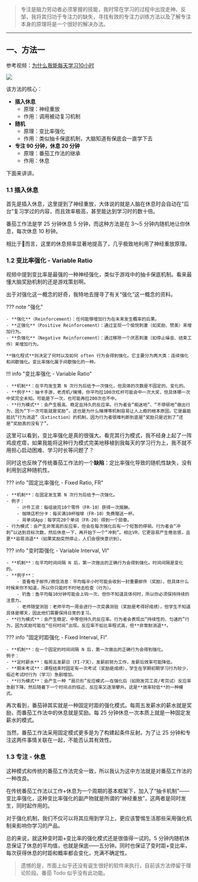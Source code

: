 > 专注是脑力劳动者必须掌握的技能，我时常在学习的过程中出现走神、反邹，我将其归功于专注力的缺失，寻找有效的专注力训练方法以及了解专注本身的原理将是一个很好的解决办法。

---
## 一、方法一

参考视频：[为什么我能每天学习10小时](https://www.bilibili.com/video/BV1naLozQEBq?spm_id_from=333.788.player.player_end_recommend_autoplay&vd_source=c8849d16983c084fd928d0fca77f80ad)

![](https://ccccooh.oss-cn-hangzhou.aliyuncs.com/img/202509130048347.png)

该方法的核心：

- **插入休息**
	- 原理：神经重放
	- 作用：调用被动复习机制
- **随机**
	- 原理：变比率强化
	- 作用：类似抽卡保底机制，大脑知道有保底会一直学下去
- **专注 90 分钟，休息 20 分钟**
	- 原理：番茄工作法的继承
	- 作用：休息

下面来讲讲。

### 1.1 插入休息

首先是插入休息，这里提到了神经重放，大体说的就是人脑在休息时会自动在“后台”复习学过的内容，而且效率极高，甚至能达到学习时的数十倍。

番茄工作法是学 25 分钟休息 5 分钟，而这种方法是在 3～5 分钟内随机地让你休息，每次休息 10 秒钟。

相比于🍅而言，这里的休息频率显著地提高了，几乎极致地利用了神经重放原理。

### 1.2 变比率强化 - Variable Ratio

视频中提到变比率是最强的一种神经强化，类似于游戏中的抽卡保底机制。看来最懂大脑奖励机制的还是游戏策划啊。

出于对强化这一概念的好奇，我特地去搜寻了有关“强化”这一概念的资料。

??? note "强化"

	- **强化**（Reinforcement）：任何能够增加行为在未来发生概率的后果。
	- **正强化**（Positive Reinforcement）：通过呈现一个愉悦刺激（如奖励、赞美）来增加行为。
	- **负强化**（Negative Reinforcement）：通过移除一个厌恶刺激（如停止噪音、结束工作）来增加行为。

	**强化程式**则决定了何时以及如何 often 行为会得到强化。它主要分为两大类：连续强化和间歇强化。变比率强化属于间歇强化的一种。

!!! info "变比率强化 - Variable Ratio"

	- **机制**：在平均发生第 N 次行为后给予一次强化，但具体的次数是不固定的、变化的。
	- **例子**：抽卡手游，老虎机/赌博，你平均拉100次杠杆可能会中一次大奖，但具体哪一次中奖完全未知。可能是下一次，也可能再拉200次也不中。
	- **行为模式**：会产生极高、稳定且持久的反应率。行为者会“痴迷地”、“不停顿地”做出行为，因为“下一次可能就是奖励”。这也是为什么赌博等机制容易让人上瘾的根本原因。它是最能抵抗“行为消退”（Extinction）的机制，因为行为者很难判断到底是“奖励只是迟到了”还是“奖励真的没有了”。


这里可以看到，变比率强化是真的很强大。看完其行为模式，我不经身上起了一阵鸡皮疙瘩，如果我能将这种行为模式完美地移植到我每天的学习行为上，我不就不用担心启动困难、学习时长等问题了？

同时这也反映了传统番茄工作法的一个**缺陷**：定比率强化导致的随机性缺失，没有利用到这种随机性。

??? info "固定比率强化 - Fixed Ratio, FR"

	- **机制**：在固定发生第 N 次行为后给予一次强化。
	- 例子：
		- 计件工资：每组装完10个零件（FR-10）获得一次报酬。
		- 咖啡店积分卡：每买满10杯咖啡（FR-10）免费赠送一杯。
		- 背单词App：每学完20个单词（FR-20）得到一个勋章。
	- 行为模式：会产生非常高的反应率，但会在每次强化后有一个短暂的停顿。行为者会“冲刺”以达到目标次数，然后休息一下，再开始下一个“冲刺”。相比VR，它更容易产生倦怠感，且更**容易消退**（如果奖励突然停止，人们会很快意识到）。

??? info "变时距强化 - Variable Interval, VI"

	- **机制**：在平均时间间隔 N 后，第一次做出的正确行为会得到强化。时间间隔是变化的。
	- **例子**：
		- 查看电子邮件/微信消息：平均每半小时可能会收到一封重要邮件（奖励），但具体什么时候来你不知道，所以你只能时不时地去检查（行为）。
		- 钓鱼：鱼平均每10分钟可能会上钩一次，但你不知道具体何时，所以你必须保持持续的注意力。
		- 老师随堂测验：老师平均一周会进行一次突袭测验（奖励是考得好成绩），但学生不知道具体是哪天，因此他们需要保持日常的复习。
	- **行为模式**：会产生稳定、中等但持久的反应率。行为者会表现出“持续性的、匀速的”行为，因为奖励可能在“任何时间”出现。反应率不如比率程式高，但**非常耐消退**。

??? info "固定时距强化 - Fixed Interval, FI"

	- **机制**：在一个固定的时间间隔 N 后，第一次做出的正确行为会得到强化。
	例子：
	- **定时薪水**：每周五发薪日（FI-7天），发薪前努力工作，发薪后效率可能降低。
	- **期末考试**：课程结束时固定有一次考试（奖励是成绩），学生在学期初期学习行为较少，临近考试时行为（学习）急剧增加。
	- **行为模式**：会产生一种 “扇贝形”反应模式——在强化后（如刚发完工资/考完试）反应率急剧下降，然后随着下一个时间点的临近，反应率又逐渐攀升。这是**效率较低**的一种模式。


再次看到，番茄钟其实就是一种固定时距的强化模式。每周五发薪水的薪水就是奖励，而番茄工作法中的休息就是奖励。每 25 分钟休息一次本质上就是一种固定发薪水的模式。

当然，番茄工作法采用固定模式更多是为了构建起条件反射。为了让 25 分钟和专注这两件事情关联在一起，不能否认其有效性。

### 1.3 专注 - 休息

这种模式和传统的番茄工作法完全一致，所以我认为这中方法就是对番茄工作法的一种改良。

在传统番茄工作法以工作+休息为一个周期的基本框架下，加入了“抽卡机制”——变比率强化，这种变比率强化的副产物就是所谓的“神经重放”，这两者是同时发生，同时起作用的。

对于强化机制，我们不仅可以将其应用到学习上，更应该警惕生活那些采用强化机制来影响你学习的产品。

总的来说，就这种变时距+变比率的强化模式还是很值得一试的。5 分钟内随机休息保证了休息的平均值，也就是保底——五分钟。同时也保证了变时距+变比率，每次获得休息的时距和概率都会变化，充满不确定性。

> 遗憾的是，市面上似乎还没有诞生很好的软件来执行，目前该方法停留于理论阶段。番茄 Todo 似乎没有此功能。